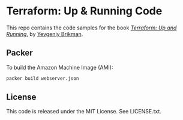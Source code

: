 # Terraform: Up & Running Code

This repo contains the code samples for the book *[Terraform: Up and Running](http://www.terraformupandrunning.com)*, 
by [Yevgeniy Brikman](http://www.ybrikman.com).

## Packer

To build the Amazon Machine Image (AMI):

```bash
packer build webserver.json
```

## License

This code is released under the MIT License. See LICENSE.txt.
